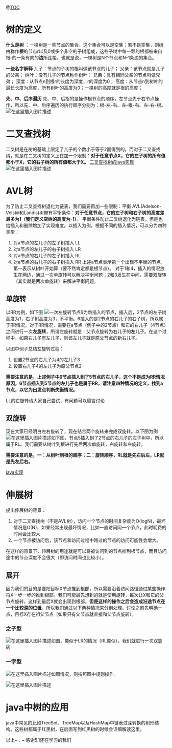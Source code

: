 ﻿ @[TOC](目录)

 # 树的定义
 **什么是树** ：一棵树是一些节点的集合。这个集合可以是空集；若不是空集，则树由称作**根**的节点r以及0或多个非空的子树组成，这些子树中每一颗的根都被来自根r的一条有向的**边**所连接。也就是说，一棵树是N个节点和N-1条边的集合。
 
 **一些名字解释**
 儿子：节点的子树的根叫做该节点的儿子；
 父亲：该节点就是儿子的父亲；
 树叶：没有儿子的节点称作树叶；
 兄弟：具有相同父亲的节点叫做兄弟；
 深度：从节点n到根r的长度为深度，r的深度为0；
 高度：从节点n到树叶的最长长度为高度，所有树叶的高度为0；一棵树的高度就是根的高度；

**先、中、后序遍历**
先、中、后指的是操作根节点的顺序，左节点先于右节点操作，所以先、中、后序遍历的执行顺序分别为：根-左-右、左-根-右、左-右-根。
![在这里插入图片描述](https://img-blog.csdnimg.cn/20190429091951191.png?x-oss-process=image/watermark,type_ZmFuZ3poZW5naGVpdGk,shadow_10,text_aHR0cHM6Ly9ibG9nLmNzZG4ubmV0L3R5bjI0MzIyMjc5MQ==,size_16,color_FFFFFF,t_70)
 # 二叉查找树
 二叉树是在树的基础上限定了儿子的个数小于等于2而得到的。而对于二叉查找树，就是在二叉树的定义上在加一个限制：**对于任意节点X，它的左子树的所有值都小于X，它的右子树的所有值都大于X。**
 [二叉查找树的java实现](https://github.com/serpmelon/java_pk/tree/master/src/main/java/com/togo/java/data/structure/tree/binarytree)
 ![在这里插入图片描述](https://img-blog.csdnimg.cn/201904290932483.png?x-oss-process=image/watermark,type_ZmFuZ3poZW5naGVpdGk,shadow_10,text_aHR0cHM6Ly9ibG9nLmNzZG4ubmV0L3R5bjI0MzIyMjc5MQ==,size_16,color_FFFFFF,t_70)
 # AVL树
 为了防止二叉查找树退化为链表，我们需要再加一些限制：平衡
 AVL(Adelson-Velskii和Landis)树带有平衡条件：**对于任意节点，它的左子树和右子树的高度差最多为1（我们定义空树的高度为-1）**。
 平衡条件防止二叉树退化为链表，但是也给插入和删除增加了实现难度。以插入为例，根据不同的插入情况，可以分为四种类型：
 

 1. 对a节点的左儿子的左子树插入 LL
 2. 对a节点的左儿子的右子树插入 LR
 3. 对a节点的右儿子的左子树插入 RL
 4. 对a节点的右儿子的右子树插入 RR
上述a节点表示第一个出现不平衡的节点，第一表示从树叶开始算（要不然肯定都是根节点）。
对于1和4，插入的情况放生在两边，通过一次单旋转可以解决平衡问题；2和3发生在中间，需要双旋转（其实就是两次单旋转）来解决平衡问题。
## 单旋转
以RR为例，如下图
![一次左旋转](https://img-blog.csdnimg.cn/20190429101748563.png?x-oss-process=image/watermark,type_ZmFuZ3poZW5naGVpdGk,shadow_10,text_aHR0cHM6Ly9ibG9nLmNzZG4ubmV0L3R5bjI0MzIyMjc5MQ==,size_16,color_FFFFFF,t_70)节点6为新插入的节点，插入后，2节点的左子树高度为1，右子树高度为3，不平衡。6插入的是2节点的右儿子的右子树，所以属于RR情况。对于RR情况，需要在a节点（例子中的2节点）和它的右儿子（4节点）之间进行一次**左旋转**，所谓左旋转就是：父节点旋转为右儿子的**左**儿子。在这个过程中，如果右儿子有左儿子，则该左儿子就是原父节点的新右儿子。

以图中例子总结左旋转过程：

 1. 设置2节点的右儿子为4的左儿子3
 2. 设置右儿子4的左儿子为原父节点2

**需要注意的是，上述例子中6节点插入到了5节点的右儿子，这个不是成为RR情况原因，6节点插入到5节点的左儿子也是属于RR，请注意四种情况的定义，找到a节点，以它为出发点判断失衡情况。**

LL的右旋转请大家自己尝试，有问题可以留言讨论

## 双旋转
现在大家已经明白左右旋转了，现在结合两个旋转来完成双旋转。以下图为例
![在这里插入图片描述](https://img-blog.csdnimg.cn/20190429104506307.png?x-oss-process=image/watermark,type_ZmFuZ3poZW5naGVpdGk,shadow_10,text_aHR0cHM6Ly9ibG9nLmNzZG4ubmV0L3R5bjI0MzIyMjc5MQ==,size_16,color_FFFFFF,t_70)如下图，节点5插入到了2节点的右儿子的左子树中，所以属于RL。我们需要从树叶到根进行先后两次单旋转，右旋转和左旋转。

**需要注意的是，一：从树叶到根的顺序；二：旋转顺序，RL就是先右后左，LR就是先左后右。**

[java实现](https://github.com/serpmelon/java_pk/tree/master/src/main/java/com/togo/java/data/structure/tree/binarytree/avltree)

 # 伸展树
 提出伸展树的背景：

 1.  对于二叉查找树（不是AVL树），访问一个节点的时间复杂度为O(logN)，最坏情况是O(N)，如果经常出现最坏情况，比如一直访问同一个节点，此时耗费的时间会比较大
 2. 一个节点被访问后，该节点和访问过程中路过的节点的访问可能性会增大。

在这样的背景下，伸展树的用途就是可以将被访问到的节点推到根节点，而且访问途中的节点深度不会很大（即访问时间也比较小）。

## 展开
因为我们的目的是要把目标X节点推到根部，所以需要沿着访问路径通过某些操作将X一步一步的推到根部。我们可能最先想到的就是使用旋转，每次让X和它的父节点旋转，这样到最后X就会出现到根部。**但是这样的操作之后会造成沿途节点在一个比较深的位置**。所以我们通过以下两种情况来分别处理。讨论之前先明确一点，目标X存在祖父节点（如果只有父节点就直接和父节点旋转）。

### 之子型
![在这里插入图片描述](https://img-blog.csdnimg.cn/20190429165357301.png?x-oss-process=image/watermark,type_ZmFuZ3poZW5naGVpdGk,shadow_10,text_aHR0cHM6Ly9ibG9nLmNzZG4ubmV0L3R5bjI0MzIyMjc5MQ==,size_16,color_FFFFFF,t_70)如图，类似于LR的情况（RL类似），我们就进行一次双旋转

### 一字型
![在这里插入图片描述](https://img-blog.csdnimg.cn/20190429165907308.png?x-oss-process=image/watermark,type_ZmFuZ3poZW5naGVpdGk,shadow_10,text_aHR0cHM6Ly9ibG9nLmNzZG4ubmV0L3R5bjI0MzIyMjc5MQ==,size_16,color_FFFFFF,t_70)如图情况，则按照图中规则操作。

![在这里插入图片描述](https://img-blog.csdnimg.cn/20190429170300446.png?x-oss-process=image/watermark,type_ZmFuZ3poZW5naGVpdGk,shadow_10,text_aHR0cHM6Ly9ibG9nLmNzZG4ubmV0L3R5bjI0MzIyMjc5MQ==,size_16,color_FFFFFF,t_70)
 # java中树的应用

java中常见的比如TreeSet、TreeMap以及HashMap中链表过深转换的树形结构。这些树都属于红黑树，在后面写到红黑树的时候会详细解读这里。

以上~ . ~
感谢5.1还在学习的我们


















